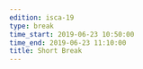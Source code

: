 ```yaml
---
edition: isca-19
type: break
time_start: 2019-06-23 10:50:00
time_end: 2019-06-23 11:10:00
title: Short Break
---
```

